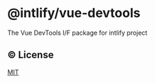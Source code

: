 # @intlify/vue-devtools

The Vue DevTools I/F package for intlify project

## :copyright: License

[MIT](http://opensource.org/licenses/MIT)
